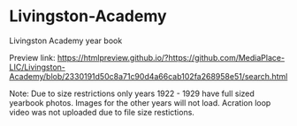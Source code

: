 # Livingston-Academy
Livingston Academy year book

Preview link:
https://htmlpreview.github.io/?https://github.com/MediaPlace-LIC/Livingston-Academy/blob/2330191d50c8a71c90d4a66cab102fa268958e51/search.html

Note:
Due to size restrictions only years 1922 - 1929 have full sized yearbook photos. Images for the other years will not load.
Acration loop video was not uploaded due to file size restictions.
